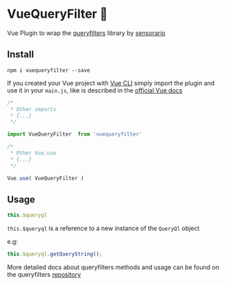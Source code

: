 # VueQueryFilter :electric_plug:
Vue Plugin to wrap the [queryfilters](https://github.com/sensorario/queryfilters) library by [sensorario](https://github.com/sensorario)

## Install
`npm i vuequeryfilter --save`

If you created your Vue project with [Vue CLI](https://cli.vuejs.org/)
simply import the plugin and use it in your `main.js`, like is described in the [official Vue docs](https://vuejs.org/v2/guide/plugins.html)

``` javascript
/*
 * Other imports
 * {...}
 */

import VueQueryFilter  from 'vuequeryfilter'

/*
 * Other Vue.use
 * {...}
 */

Vue.use( VueQueryFilter )
```

## Usage

``` javascript
this.$queryql
```

`this.$queryql` is a reference to a new instance of the `QueryQl` object

e.g:

``` javascript
this.$queryql.getQueryString();
```
More detailed docs about queryfilters methods and usage can be found on the queryfilters [repository](https://github.com/sensorario/queryfilters)


